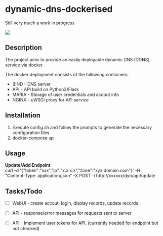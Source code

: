 # dynamic-dns-dockerised

Still very much a work in progress

<div>
    <!-- Stability -->
    <img src="https://img.shields.io/badge/stability-unstable-yellow.svg?style=flat-square">
</div>

## Description
The project aims to provide an easily deployable dynamic DNS (DDNS) service via docker. 

The docker deployment consists of the following containers:
* BIND - DNS server
* API - API build on Python3/Flask
* MARIA - Storage of user credentials and accout info
* NGINX - uWSGI proxy for API service

## Installation
1. Execute config.sh and follow the prompts to generate the necessary configuration files
1. docker-compose up

## Usage
**Update/Add Endpoint**  
curl -d '{"token":"xxx","ip":"x.x.x.x","zone":"xyx.domain.com"}' -H "Content-Type: application/json" -X POST -i http://xxxxxx/dyn/api/update

## Tasks/Todo
- [ ] WebUI - create accout, login, display records, update records
- [ ] API - response/error messages for requests sent to server
- [ ] API - Implement user tokens for API. (currently needed for endpoint but not checked)

